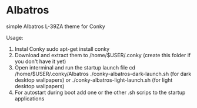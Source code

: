 # Albatros
simple Albatros L-39ZA theme for Conky

Usage:
1. Instal Conky sudo apt-get install conky
2. Download and extract them to /home/$USER/.conky (create this folder if you don't have it yet)
3. Open interminal and run the startup launch file
cd /home/$USER/.conky/Albatros
./conky-albatros-dark-launch.sh (for dark desktop wallpapers)
or
./conky-albatros-light-launch.sh (for light desktop wallpapers)
4. For autostart during boot add one or the other .sh scrips to the startup applications
